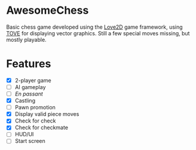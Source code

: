 # AwesomeChess

Basic chess game developed using the [Love2D](https://love2d.org) game framework, using [TOVE](https://github.com/poke1024/tove2d) for displaying vector graphics. Still a few special moves missing, but mostly playable.

# Features
 - [x] 2-player game
 - [ ] AI gameplay
 - [ ] *En passant*
 - [x] Castling
 - [ ] Pawn promotion
 - [x] Display valid piece moves
 - [x] Check for check
 - [x] Check for checkmate
 - [ ] HUD/UI
 - [ ] Start screen

